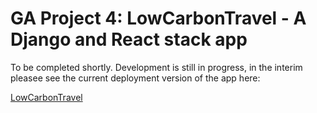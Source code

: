 # GA Project 4: LowCarbonTravel - A Django and React stack app 

To be completed shortly. Development is still in progress, in the interim pleasee see the current deployment version of the app here:

[LowCarbonTravel](https://project-4-destinations.herokuapp.com/#/)
